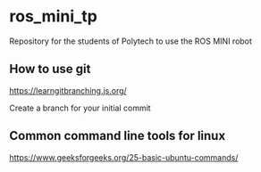 # ros_mini_tp

Repository for the students of Polytech to use the ROS MINI robot

## How to use git
https://learngitbranching.js.org/

Create a branch for your initial commit

## Common command line tools for linux 
https://www.geeksforgeeks.org/25-basic-ubuntu-commands/
